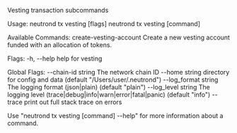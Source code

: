 Vesting transaction subcommands

Usage:
  neutrond tx vesting [flags]
  neutrond tx vesting [command]

Available Commands:
  create-vesting-account Create a new vesting account funded with an allocation of tokens.

Flags:
  -h, --help   help for vesting

Global Flags:
      --chain-id string     The network chain ID
      --home string         directory for config and data (default "/Users/user/.neutrond")
      --log_format string   The logging format (json|plain) (default "plain")
      --log_level string    The logging level (trace|debug|info|warn|error|fatal|panic) (default "info")
      --trace               print out full stack trace on errors

Use "neutrond tx vesting [command] --help" for more information about a command.
